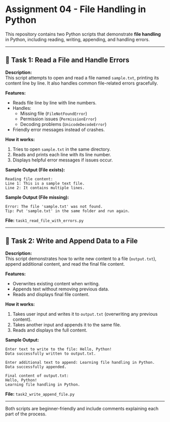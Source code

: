 # Assignment 04 - File Handling in Python

This repository contains two Python scripts that demonstrate **file handling** in Python, including reading, writing, appending, and handling errors.

---

## 📘 Task 1: Read a File and Handle Errors

**Description:**  
This script attempts to open and read a file named `sample.txt`, printing its content line by line. It also handles common file-related errors gracefully.

**Features:**
- Reads file line by line with line numbers.
- Handles:
  - Missing file (`FileNotFoundError`)
  - Permission issues (`PermissionError`)
  - Decoding problems (`UnicodeDecodeError`)
- Friendly error messages instead of crashes.

**How it works:**
1. Tries to open `sample.txt` in the same directory.
2. Reads and prints each line with its line number.
3. Displays helpful error messages if issues occur.

**Sample Output (File exists):**
```
Reading file content:
Line 1: This is a sample text file.
Line 2: It contains multiple lines.
```

**Sample Output (File missing):**
```
Error: The file 'sample.txt' was not found.
Tip: Put 'sample.txt' in the same folder and run again.
```

**File:** `task1_read_file_with_errors.py`

---

## 📘 Task 2: Write and Append Data to a File

**Description:**  
This script demonstrates how to write new content to a file (`output.txt`), append additional content, and read the final file content.

**Features:**
- Overwrites existing content when writing.
- Appends text without removing previous data.
- Reads and displays final file content.

**How it works:**
1. Takes user input and writes it to `output.txt` (overwriting any previous content).
2. Takes another input and appends it to the same file.
3. Reads and displays the full content.

**Sample Output:**
```
Enter text to write to the file: Hello, Python!
Data successfully written to output.txt.

Enter additional text to append: Learning file handling in Python.
Data successfully appended.

Final content of output.txt:
Hello, Python!
Learning file handling in Python.
```

**File:** `task2_write_append_file.py`

---

Both scripts are beginner-friendly and include comments explaining each part of the process.

